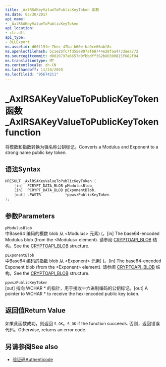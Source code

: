 ```yaml
---
title: _AxlRSAKeyValueToPublicKeyToken 函数
ms.date: 03/30/2017
api_name:
- _AxlRSAKeyValueToPublicKeyToken
api_location:
- clr.dll
api_type:
- DLLExport
ms.assetid: d60f19fe-7bec-47ba-b60e-ba9ce66abf8c
ms.openlocfilehash: 5c1e2bfc7fd55e807af68744e28faa473daea772
ms.sourcegitcommit: d8020797a6657d0fbbdff362b80300815f682f94
ms.translationtype: MT
ms.contentlocale: zh-CN
ms.lasthandoff: 11/24/2020
ms.locfileid: "95674211"
---
```

# <a name="_axlrsakeyvaluetopublickeytoken-function"></a><span data-ttu-id="55498-102">\_AxlRSAKeyValueToPublicKeyToken 函数</span><span class="sxs-lookup"><span data-stu-id="55498-102">\_AxlRSAKeyValueToPublicKeyToken function</span></span>

<span data-ttu-id="55498-103">将模数和指数转换为强名称公钥标记。</span><span class="sxs-lookup"><span data-stu-id="55498-103">Converts a Modulus and Exponent to a strong name public key token.</span></span>  
  
## <a name="syntax"></a><span data-ttu-id="55498-104">语法</span><span class="sxs-lookup"><span data-stu-id="55498-104">Syntax</span></span>  
  
```cpp  
HRESULT _AxlRSAKeyValueToPublicKeyToken (  
    [in]  PCRYPT_DATA_BLOB pModulusBlob,  
    [in]  PCRYPT_DATA_BLOB pExponentBlob,  
    [out] LPWSTR           *ppwszPublicKeyToken  
);  
```  
  
## <a name="parameters"></a><span data-ttu-id="55498-105">参数</span><span class="sxs-lookup"><span data-stu-id="55498-105">Parameters</span></span>  

 `pModulusBlob`  
 <span data-ttu-id="55498-106">中Base64 编码的模数 blob 从 \<Modulus> 元素)  (。</span><span class="sxs-lookup"><span data-stu-id="55498-106">[in] The base64-encoded Modulus blob (from the \<Modulus> element).</span></span>  <span data-ttu-id="55498-107">请参阅 [CRYPTOAPI_BLOB](/windows/win32/api/dpapi/ns-dpapi-crypt_integer_blob) 结构。</span><span class="sxs-lookup"><span data-stu-id="55498-107">See the [CRYPTOAPI_BLOB](/windows/win32/api/dpapi/ns-dpapi-crypt_integer_blob) structure.</span></span>  
  
 `pExponentBlob`  
 <span data-ttu-id="55498-108">中Base64 编码的指数 blob 从 \<Exponent> 元素)  (。</span><span class="sxs-lookup"><span data-stu-id="55498-108">[in] The base64-encoded Exponent blob (from the \<Exponent> element).</span></span> <span data-ttu-id="55498-109">请参阅 [CRYPTOAPI_BLOB](/windows/win32/api/dpapi/ns-dpapi-crypt_integer_blob) 结构。</span><span class="sxs-lookup"><span data-stu-id="55498-109">See the [CRYPTOAPI_BLOB](/windows/win32/api/dpapi/ns-dpapi-crypt_integer_blob) structure.</span></span>  
  
 `ppwszPublicKeyToken`  
 <span data-ttu-id="55498-110">[out] 指向 WCHAR \* 的指针，用于接收十六进制编码的公钥标记。</span><span class="sxs-lookup"><span data-stu-id="55498-110">[out] A pointer to WCHAR \* to receive the hex-encoded public key token.</span></span>  
  
## <a name="return-value"></a><span data-ttu-id="55498-111">返回值</span><span class="sxs-lookup"><span data-stu-id="55498-111">Return Value</span></span>  

 <span data-ttu-id="55498-112">如果此函数成功，则返回 `S_OK`。</span><span class="sxs-lookup"><span data-stu-id="55498-112">`S_OK` if the function succeeds.</span></span> <span data-ttu-id="55498-113">否则，返回错误代码。</span><span class="sxs-lookup"><span data-stu-id="55498-113">Otherwise, returns an error code.</span></span>  
  
## <a name="see-also"></a><span data-ttu-id="55498-114">另请参阅</span><span class="sxs-lookup"><span data-stu-id="55498-114">See also</span></span>

- [<span data-ttu-id="55498-115">验证码</span><span class="sxs-lookup"><span data-stu-id="55498-115">Authenticode</span></span>](index.md)
